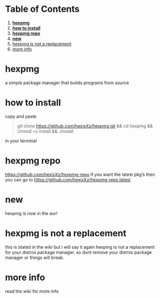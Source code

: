 
# Table of Contents

1.  [**hexpmg**](#org957d40a)
2.  [**how to install**](#org118741f)
3.  [**hexpmg repo**](#orga222766)
4.  [**new**](#org2313e76)
5.  [hexpmg is not a replacement](#orgc5c0607)
6.  [more info](#orgfcfd0e6)



<a id="org957d40a"></a>

# **hexpmg**

a simple package manager that builds programs from source


<a id="org118741f"></a>

# **how to install**

copy and paste

> 
> 
> git clone <https://github.com/hexisXz/hexpmg.git> && cd hexpmg && chmod +x install && ./install

in your terminal


<a id="orga222766"></a>

# **hexpmg repo**

<https://github.com/hexisXz/hexpmg-repo> if you want the latest pkg&rsquo;s then you can go to <https://github.com/hexisXz/hexpmg-repo.latest>


<a id="org2313e76"></a>

# **new**

hexpmg is now in the aur!


<a id="orgc5c0607"></a>

# hexpmg is not a replacement

this is stated in the wiki but i will say it again <span class="underline">hexpmg is not a replacement for your distros package manager</span>. so dont remove your distros package manager or things will break.


<a id="orgfcfd0e6"></a>

# more info

read the wiki for more info

